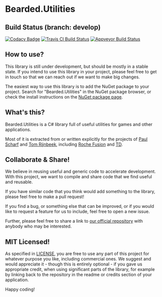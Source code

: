 # Bearded.Utilities

## Build Status (branch: develop)

[![Codacy Badge](https://api.codacy.com/project/badge/Grade/27494c3b623e4ea4a52f0c5992835aa0)](https://www.codacy.com/app/beardgame/utilities?utm_source=github.com&utm_medium=referral&utm_content=beardgame/utilities&utm_campaign=badger)
[![Travis CI Build Status](https://api.travis-ci.org/beardgame/utilities.svg?branch=develop)](https://travis-ci.org/beardgame/utilities "Travis CI Build Overview")
[![Appveyor Build Status](https://ci.appveyor.com/api/projects/status/36rqmw34wqhcf0h0/branch/develop?svg=true)](https://ci.appveyor.com/project/tomrijnbeek/utilities/branch/develop)

## How to use?

This library is still under development, but should be mostly in a stable state. If you intend to use this library in your project, please feel free to get in touch so that we can reach out if we want to make big changes.

The easiest way to use this library is to add the NuGet package to your project. Search for "Bearded.Utilities" in the NuGet package browser, or check the install instructions on the [NuGet package page](https://www.nuget.org/packages/Bearded.Utilities).

## What's this?

Bearded.Utilities is a C# library full of useful utilities for games and other applications.

Most of it is extracted from or written explicitly for the projects of [Paul Scharf](http://github.com/amulware) and [Tom Rijnbeek](http://github.com/tomrijnbeek), including [Roche Fusion](http://rochefusion.com) and [TD](https://github.com/beardgame/td).

## Collaborate & Share!

We believe in reusing useful and generic code to accelerate development. With this project, we want to compile and share code that we find useful and reusable.

If you have similar code that you think would add something to the library, please feel free to make a pull request!

If you find a bug, or something else that can be improved, or if you would like to request a feature for us to include, feel free to open a new issue.

Further, please feel free to share a link to [our official repository](https://github.com/beardgame/utilities/) with anybody who may be interested.

## MIT Licensed!

As specified in [LICENSE](https://github.com/beardgame/utilities/blob/develop/LICENSE), you are free to use any part of this project for whatever purpose you like, including commercial ones. We suggest and would appreciate it - though this is entirely optional - if you gave us appropriate credit, when using significant parts of the library, for example by linking back to the repository in the readme or credits section of your application.

Happy coding!
